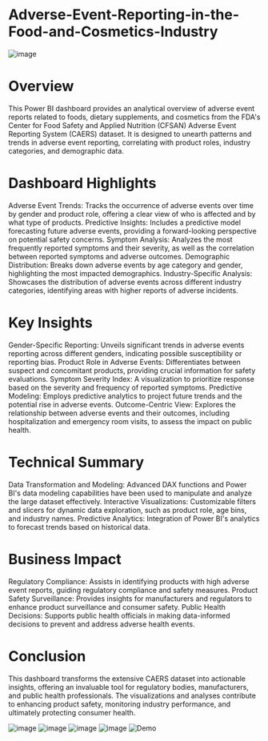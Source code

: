 # Adverse-Event-Reporting-in-the-Food-and-Cosmetics-Industry
![image](https://github.com/Satyam-G-Kulkarni/Adverse-Event-Reporting-in-the-Food-and-Cosmetics-Industry/assets/156571412/f7c2b9ee-4f70-4139-971e-2cc6d110603d)

# Overview

This Power BI dashboard provides an analytical overview of adverse event reports related to foods, dietary supplements, and cosmetics from the FDA's Center for Food Safety and Applied Nutrition (CFSAN) Adverse Event Reporting System (CAERS) dataset. It is designed to unearth patterns and trends in adverse event reporting, correlating with product roles, industry categories, and demographic data.

# Dashboard Highlights

Adverse Event Trends: Tracks the occurrence of adverse events over time by gender and product role, offering a clear view of who is affected and by what type of products.
Predictive Insights: Includes a predictive model forecasting future adverse events, providing a forward-looking perspective on potential safety concerns.
Symptom Analysis: Analyzes the most frequently reported symptoms and their severity, as well as the correlation between reported symptoms and adverse outcomes.
Demographic Distribution: Breaks down adverse events by age category and gender, highlighting the most impacted demographics.
Industry-Specific Analysis: Showcases the distribution of adverse events across different industry categories, identifying areas with higher reports of adverse incidents.

# Key Insights

Gender-Specific Reporting: Unveils significant trends in adverse events reporting across different genders, indicating possible susceptibility or reporting bias.
Product Role in Adverse Events: Differentiates between suspect and concomitant products, providing crucial information for safety evaluations.
Symptom Severity Index: A visualization to prioritize response based on the severity and frequency of reported symptoms.
Predictive Modeling: Employs predictive analytics to project future trends and the potential rise in adverse events.
Outcome-Centric View: Explores the relationship between adverse events and their outcomes, including hospitalization and emergency room visits, to assess the impact on public health.

# Technical Summary

Data Transformation and Modeling: Advanced DAX functions and Power BI's data modeling capabilities have been used to manipulate and analyze the large dataset effectively.
Interactive Visualizations: Customizable filters and slicers for dynamic data exploration, such as product role, age bins, and industry names.
Predictive Analytics: Integration of Power BI's analytics to forecast trends based on historical data.

# Business Impact

Regulatory Compliance: Assists in identifying products with high adverse event reports, guiding regulatory compliance and safety measures.
Product Safety Surveillance: Provides insights for manufacturers and regulators to enhance product surveillance and consumer safety.
Public Health Decisions: Supports public health officials in making data-informed decisions to prevent and address adverse health events.

# Conclusion

This dashboard transforms the extensive CAERS dataset into actionable insights, offering an invaluable tool for regulatory bodies, manufacturers, and public health professionals. The visualizations and analyses contribute to enhancing product safety, monitoring industry performance, and ultimately protecting consumer health.

![image](https://github.com/Satyam-G-Kulkarni/Adverse-Event-Reporting-in-the-Food-and-Cosmetics-Industry/assets/156571412/5ee46b51-7b13-49dc-9a1c-063f642f7435)
![image](https://github.com/Satyam-G-Kulkarni/Adverse-Event-Reporting-in-the-Food-and-Cosmetics-Industry/assets/156571412/13cdb5b0-7f85-4fcb-8150-f6dce4bc361f)
![image](https://github.com/Satyam-G-Kulkarni/Adverse-Event-Reporting-in-the-Food-and-Cosmetics-Industry/assets/156571412/3ec7470d-009b-48bf-8db4-2b4247c451c1)
![image](https://github.com/Satyam-G-Kulkarni/Adverse-Event-Reporting-in-the-Food-and-Cosmetics-Industry/assets/156571412/a70541b2-f288-4870-ba54-47c5733d6512)
![Demo](https://github.com/Satyam-G-Kulkarni/Adverse-Event-Reporting-in-the-Food-and-Cosmetics-Industry/assets/156571412/afea5094-89b4-4bc3-80fe-e3e744fb275b)





